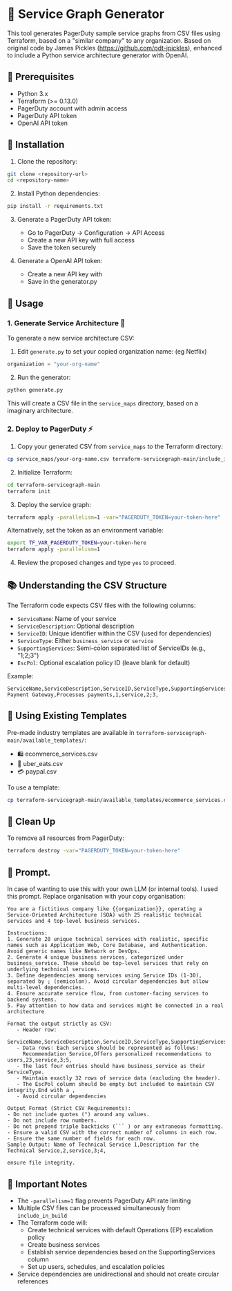 # 🌟 Service Graph Generator

This tool generates PagerDuty sample service graphs from CSV files using Terraform, based on a "similar company" to any organization.
Based on original code by James Pickles (https://github.com/pdt-jpickles), enhanced to include a Python service architecture generator with OpenAI. 

## 🎯 Prerequisites

- Python 3.x
- Terraform (>= 0.13.0)
- PagerDuty account with admin access
- PagerDuty API token
- OpenAI API token

## 🚀 Installation

1. Clone the repository:
```bash
git clone <repository-url>
cd <repository-name>
```

2. Install Python dependencies:
```bash
pip install -r requirements.txt
```

3. Generate a PagerDuty API token:
   - Go to PagerDuty → Configuration → API Access
   - Create a new API key with full access
   - Save the token securely

4. Generate a OpenAI API token:
   - Create a new API key with 
   - Save in the generator.py 

## 🔨 Usage

### 1. Generate Service Architecture 🤖

To generate a new service architecture CSV:

1. Edit `generate.py` to set your copied organization name:
   (eg Netflix)
```python
organization = "your-org-name"
```

2. Run the generator:
```bash
python generate.py
```

This will create a CSV file in the `service_maps` directory, based on a imaginary architecture.

### 2. Deploy to PagerDuty ⚡

1. Copy your generated CSV from `service_maps` to the Terraform directory:
```bash
cp service_maps/your-org-name.csv terraform-servicegraph-main/include_in_build/
```

2. Initialize Terraform:
```bash
cd terraform-servicegraph-main
terraform init
```

3. Deploy the service graph:
```bash
terraform apply -parallelism=1 -var="PAGERDUTY_TOKEN=your-token-here"
```

Alternatively, set the token as an environment variable:
```bash
export TF_VAR_PAGERDUTY_TOKEN=your-token-here
terraform apply -parallelism=1
```

4. Review the proposed changes and type `yes` to proceed.

## 📚 Understanding the CSV Structure

The Terraform code expects CSV files with the following columns:
- `ServiceName`: Name of your service
- `ServiceDescription`: Optional description
- `ServiceID`: Unique identifier within the CSV (used for dependencies)
- `ServiceType`: Either `business_service` or `service`
- `SupportingServices`: Semi-colon separated list of ServiceIDs (e.g., "1;2;3")
- `EscPol`: Optional escalation policy ID (leave blank for default)

Example:
```csv
ServiceName,ServiceDescription,ServiceID,ServiceType,SupportingServices,EscPol
Payment Gateway,Processes payments,1,service,2;3,
```

## 🎨 Using Existing Templates

Pre-made industry templates are available in `terraform-servicegraph-main/available_templates/`:
- 🛍️ ecommerce_services.csv
- 🍔 uber_eats.csv
- 💳 paypal.csv

To use a template:
```bash
cp terraform-servicegraph-main/available_templates/ecommerce_services.csv terraform-servicegraph-main/include_in_build/
```

## 🧹 Clean Up

To remove all resources from PagerDuty:
```bash
terraform destroy -var="PAGERDUTY_TOKEN=your-token-here"
```
## 🧹 Prompt.
In case of wanting to use this with your own LLM (or internal tools). I used this prompt. Replace organisation with your copy organisation:

```
You are a fictitious company like {{organization}}, operating a Service-Oriented Architecture (SOA) with 25 realistic technical services and 4 top-level business services.

Instructions:
1. Generate 28 unique technical services with realistic, specific names such as Application Web, Core Database, and Authentication. Avoid generic names like Network or DevOps.
2. Generate 4 unique business services, categorized under business_service. These should be top-level services that rely on underlying technical services.
3. Define dependencies among services using Service IDs (1-30), separated by ; (semicolon). Avoid circular dependencies but allow multi-level dependencies.
4. Ensure accurate service flow, from customer-facing services to backend systems.
5. Pay attention to how data and services might be connected in a real architecture

Format the output strictly as CSV:
   - Header row:
     ServiceName,ServiceDescription,ServiceID,ServiceType,SupportingServices,EscPol
   - Data rows: Each service should be represented as follows:
     Recommendation Service,Offers personalized recommendations to users,23,service,3;5,
   - The last four entries should have business_service as their ServiceType.
   - Maintain exactly 32 rows of service data (excluding the header).
   - The EscPol column should be empty but included to maintain CSV integrity.End with a ,
   - Avoid circular dependencies

Output Format (Strict CSV Requirements):
- Do not include quotes (") around any values.
- Do not include row numbers.
- Do not prepend triple backticks (``` ) or any extraneous formatting.
- Ensure a valid CSV with the correct number of columns in each row.
- Ensure the same number of fields for each row.
Sample Output: Name of Technical Service 1,Description for the Technical Service,2,service,3;4,

ensure file integrity.
```




## 📝 Important Notes

- The `-parallelism=1` flag prevents PagerDuty API rate limiting
- Multiple CSV files can be processed simultaneously from `include_in_build`
- The Terraform code will:
  - Create technical services with default Operations (EP) escalation policy
  - Create business services
  - Establish service dependencies based on the SupportingServices column
  - Set up users, schedules, and escalation policies
- Service dependencies are unidirectional and should not create circular references

